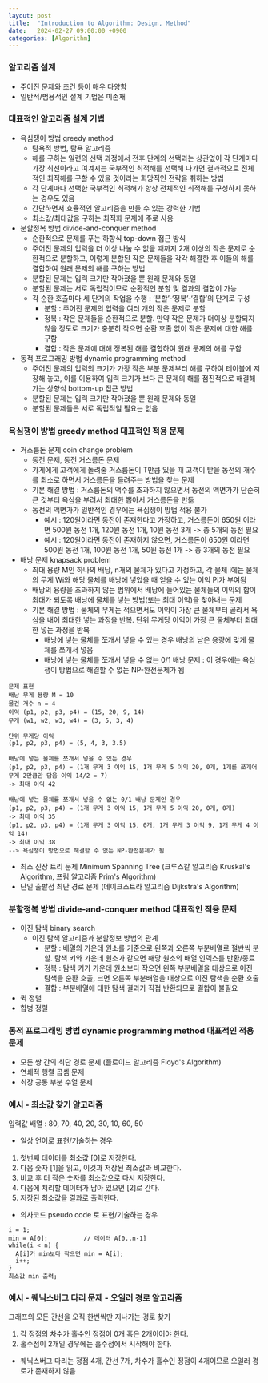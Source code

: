 ```yaml
---
layout: post
title:  "Introduction to Algorithm: Design, Method"
date:   2024-02-27 09:00:00 +0900
categories: [Algorithm]
---
```


### 알고리즘 설계   
- 주어진 문제와 조건 등이 매우 다양함   
- 일반적/범용적인 설계 기법은 미존재   
   
### 대표적인 알고리즘 설계 기법   
- 욕심쟁이 방법 greedy method   
  - 탐욕적 방법, 탐욕 알고리즘   
  - 해를 구하는 일련의 선택 과정에서 전후 단계의 선택과는 상관없이 각 단계마다 가장 최선이라고 여겨지는 국부적인 최적해를 선택해 나가면 결과적으로 전체적인 최적해를 구할 수 있을 것이라는 희망적인 전략을 취하는 방법   
  - 각 단계마다 선택한 국부적인 최적해가 항상 전체적인 최적해를 구성하지 못하는 경우도 있음   
  - 간단하면서 효율적인 알고리즘을 만들 수 있는 강력한 기법   
  - 최소값/최대값을 구하는 최적화 문제에 주로 사용   
- 분할정복 방법 divide-and-conquer method   
  - 순환적으로 문제를 푸는 하향식 top-down 접근 방식   
  - 주어진 문제의 입력을 더 이상 나눌 수 없을 때까지 2개 이상의 작은 문제로 순환적으로 분할하고, 이렇게 분할된 작은 문제들을 각각 해결한 후 이들의 해를 결합하여 원래 문제의 해를 구하는 방법   
  - 분할된 문제는 입력 크기만 작아졌을 뿐 원래 문제와 동일   
  - 분할된 문제는 서로 독립적이므로 순환적인 분할 및 결과의 결합이 가능   
  - 각 순환 호출마다 세 단계의 작업을 수행 : ‘분할’-‘정복’-‘결합’의 단계로 구성   
    - 분할 : 주어진 문제의 입력을 여러 개의 작은 문제로 분할   
    - 정복 : 작은 문제들을 순환적으로 분할. 만약 작은 문제가 더이상 분할되지 않을 정도로 크기가 충분히 작으면 순환 호출 없이 작은 문제에 대한 해를 구함   
    - 결합 : 작은 문제에 대해 정복된 해를 결합하여 원래 문제의 해를 구함   
- 동적 프로그래밍 방법 dynamic programming method   
  - 주어진 문제의 입력의 크기가 가장 작은 부분 문제부터 해를 구하여 테이블에 저장해 놓고, 이를 이용하여 입력 크기가 보다 큰 문제의 해를 점진적으로 해결해 가는 상향식 bottom-up 접근 방법   
  - 분할된 문제는 입력 크기만 작아졌을 뿐 원래 문제와 동일   
  - 분할된 문제들은 서로 독립적일 필요는 없음   
   
### 욕심쟁이 방법 greedy method 대표적인 적용 문제   
- 거스름돈 문제 coin change problem   
  - 동전 문제, 동전 거스름돈 문제   
  - 가게에게 고객에게 돌려줄 거스름돈이 T만큼 있을 때 고객이 받을 동전의 개수를 최소로 하면서 거스름돈을 돌려주는 방법을 찾는 문제   
  - 기본 해결 방법 : 거스름돈의 액수를 초과하지 않으면서 동전의 액면가가 단순히 큰 것부터 욕심을 부려서 최대한 뽑아서 거스름돈을 만듦   
  - 동전의 액면가가 일반적인 경우에는 욕심쟁이 방법 적용 불가   
    - 예시 : 120원이라면 동전이 존재한다고 가정하고, 거스름돈이 650원 이라면 500원 동전 1개, 120원 동전 1개, 10원 동전 3개 -> 총 5개의 동전 필요   
    - 예시 : 120원이라면 동전이 존재하지 않으면, 거스름돈이 650원 이라면 500원 동전 1개, 100원 동전 1개, 50원 동전 1개 -> 총 3개의 동전 필요   
- 배낭 문제 knapsack problem   
  - 최대 용량 M인 하나의 배낭, n개의 물체가 있다고 가정하고, 각 물체 i에는 물체의 무게 Wi와 해당 물체를 배낭에 넣었을 때 얻을 수 있는 이익 Pi가 부여됨   
  - 배낭의 용량을 초과하지 않는 범위에서 배낭에 들어있는 물체들의 이익의 합이 최대가 되도록 배낭에 물체를 넣는 방법(또는 최대 이익)을 찾아내는 문제   
  - 기본 해결 방법 : 물체의 무게는 적으면서도 이익이 가장 큰 물체부터 골라서 욕심을 내어 최대한 넣는 과정을 반복. 단위 무게당 이익이 가장 큰 물체부터 최대한 넣는 과정을 반복   
    - 배낭에 넣는 물체를 쪼개서 넣을 수 있는 경우 배낭의 남은 용량에 맞게 물체를 쪼개서 넣음   
    - 배낭에 넣는 물체를 쪼개서 넣을 수 없는 0/1 배낭 문제 : 이 경우에는 욕심쟁이 방법으로 해결할 수 없는 NP-완전문제가 됨   
   
```
문제 표현
배낭 무게 용량 M = 10
물건 개수 n = 4
이익 (p1, p2, p3, p4) = (15, 20, 9, 14)
무게 (w1, w2, w3, w4) = (3, 5, 3, 4)

단위 무게당 이익
(p1, p2, p3, p4) = (5, 4, 3, 3.5)

배낭에 넣는 물체를 쪼개서 넣을 수 있는 경우
(p1, p2, p3, p4) = (1개 무게 3 이익 15, 1개 무게 5 이익 20, 0개, 1개를 쪼개어 무게 2만큼만 담음 이익 14/2 = 7)
-> 최대 이익 42

배낭에 넣는 물체를 쪼개서 넣을 수 없는 0/1 배낭 문제인 경우
(p1, p2, p3, p4) = (1개 무게 3 이익 15, 1개 무게 5 이익 20, 0개, 0개)
-> 최대 이익 35
(p1, p2, p3, p4) = (1개 무게 3 이익 15, 0개, 1개 무게 3 이익 9, 1개 무게 4 이익 14)
-> 최대 이익 38
--> 욕심쟁이 방법으로 해결할 수 없는 NP-완전문제가 됨
```   
   
- 최소 신장 트리 문제 Minimum Spanning Tree (크루스칼 알고리즘 Kruskal's Algorithm, 프림 알고리즘 Prim's Algorithm)   
- 단일 출발점 최단 경로 문제 (데이크스트라 알고리즘 Dijkstra's Algorithm)   
   
### 분할정복 방법 divide-and-conquer method 대표적인 적용 문제   
- 이진 탐색 binary search   
  - 이진 탐색 알고리즘과 분할정보 방법의 관계   
    - 분할 : 배열의 가운데 원소를 기준으로 왼쪽과 오른쪽 부분배열로 절반씩 분할. 탐색 키와 가운데 원소가 같으면 해당 원소의 배열 인덱스를 반환/종료   
    - 정복 : 탐색 키가 가운데 원소보다 작으면 왼쪽 부분배열을 대상으로 이진 탐색을 순환 호출, 크면 오른쪽 부분배열을 대상으로 이진 탐색을 순환 호출   
    - 결합 : 부분배열에 대한 탐색 결과가 직접 반환되므로 결합이 불필요   
- 퀵 정렬   
- 합병 정렬   
   
### 동적 프로그래밍 방법 dynamic programming method 대표적인 적용 문제   
- 모든 쌍 간의 최단 경로 문제 (플로이드 알고리즘 Floyd's Algorithm)   
- 연쇄적 행렬 곱셈 문제   
- 최장 공통 부분 수열 문제   
   
### 예시 - 최소값 찾기 알고리즘   
입력값 배열 : 80, 70, 40, 20, 30, 10, 60, 50   
- 일상 언어로 표현/기술하는 경우   
1. 첫번째 데이터를 최소값 [0]로 저장한다.   
2. 다음 숫자 [1]을 읽고, 이것과 저장된 최소값과 비교한다.   
3. 비교 후 더 작은 숫자를 최소값으로 다시 저장한다.   
4. 다음에 처리할 데이터가 남아 있으면 [2]로 간다.   
5. 저장된 최소값을 결과로 출력한다.   
   
- 의사코드 pseudo code 로 표현/기술하는 경우   
```
i = 1;
min = A[0];          // 데이터 A[0..n-1]
while(i < n) {
  A[i]가 min보다 작으면 min = A[i];
  i++;
}
최소값 min 출력;
```
   
### 예시 - 퀘닉스버그 다리 문제 - 오일러 경로 알고리즘   
그래프의 모든 간선을 오직 한번씩만 지나가는 경로 찾기   
1. 각 정점의 차수가 홀수인 정점이 0개 혹은 2개이어야 한다.   
2. 홀수점이 2개일 경우에는 홀수점에서 시작해야 한다.   
   
- 퀘닉스버그 다리는 정점 4개, 간선 7개, 차수가 홀수인 정점이 4개이므로 오일러 경로가 존재하지 않음   
